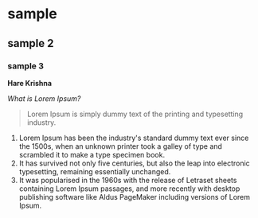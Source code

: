 # sample
## sample 2
### sample 3
**Hare Krishna**

*What is Lorem Ipsum?*
>Lorem Ipsum is simply dummy text of the printing and typesetting industry.
1. Lorem Ipsum has been the industry's standard dummy text ever since the 1500s, when an unknown printer took a galley of type and scrambled it to make a type specimen book.
2. It has survived not only five centuries, but also the leap into electronic typesetting, remaining essentially unchanged. 
3. It was popularised in the 1960s with the release of Letraset sheets containing Lorem Ipsum passages, and more recently with desktop publishing software like Aldus PageMaker including versions of Lorem Ipsum.

